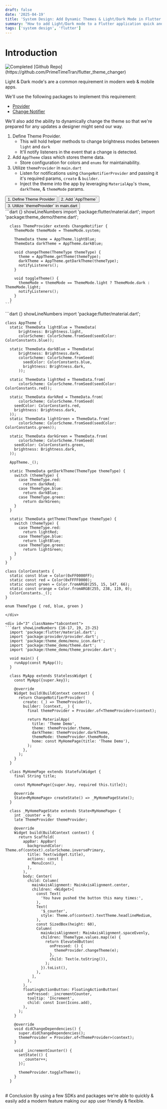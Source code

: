 ```yaml
---
draft: false
date: '2025-04-19'
title: 'System Design: Add Dynamic Themes & Light/Dark Mode in Flutter using Provider & Notify Listeners'
summary: "How to add Light/Dark mode to a Flutter application quick and easy using Flutter's built in Provider & Notification modules. Allow users to change the app's theme as well"
tags: ['system design', 'flutter']
---
```


# Introduction

<img src="/static/gifs/flutter-theme.gif" alt="Completed" />
[Github Repo](https://github.com/PrimeTimeTran/flutter_theme_changer)

Light & Dark mode's are a common requirement in modern web & mobile apps.

We'll use the following packages to implement this requirement:

- [Provider](https://pub.dev/packages/provider)
- [Change Notifier](https://docs.flutter.dev/data-and-backend/state-mgmt/simple#changenotifier)

We'll also add the ability to dynamically change the theme so that we're prepared for any updates a designer might send our way.

1. Define Theme Provider.
   - This will hold helper methods to change brightness modes between `light` and `dark`
   - It'll notify listeners in the event that a change is detected.
2. Add `AppTheme` class which stores theme data.
   - Store configuration for colors and `enums` for maintainability.
3. Utilize `themeProvider` in `main.dart`
   - Listen for notifications using `ChangeNotifierProvider` and passing it it's required params, `create` & `builder`.
   - Inject the theme into the app by leveraging `MaterialApp`'s `theme`, `darkTheme`, & `themeMode` params.

<div className="tab-group">
  <div className="tab">
    <button id="1" className="tablinks">1. Define Theme Provider</button>
    <button id="2" className="tablinks">2. Add `AppTheme`</button>
    <button id="3" className="tablinks">3. Utilize `themeProvider` in main.dart</button>
  </div>
  <div id="1" className="tabcontent">
    ```dart {} showLineNumbers
      import 'package:flutter/material.dart';
      import 'package:theme_demo/theme.dart';

      class ThemeProvider extends ChangeNotifier {
        ThemeMode themeMode = ThemeMode.system;

        ThemeData theme = AppTheme.lightBlue;
        ThemeData darkTheme = AppTheme.darkBlue;

        void changeTheme(ThemeType themeType) {
          theme = AppTheme.getTheme(themeType);
          darkTheme = AppTheme.getDarkTheme(themeType);
          notifyListeners();
        }

        void toggleTheme() {
          themeMode = themeMode == ThemeMode.light ? ThemeMode.dark : ThemeMode.light;
          notifyListeners();
        }
      }
    ```

  </div>
  <div id="2" className="tabcontent">
  ```dart {} showLineNumbers
    import 'package:flutter/material.dart';

    class AppTheme {
      static ThemeData lightBlue = ThemeData(
          brightness: Brightness.light,
          colorScheme: ColorScheme.fromSeed(seedColor: ColorConstants.blue));

      static ThemeData darkBlue = ThemeData(
          brightness: Brightness.dark,
          colorScheme: ColorScheme.fromSeed(
            seedColor: ColorConstants.blue,
            brightness: Brightness.dark,
          ));

      static ThemeData lightRed = ThemeData.from(
          colorScheme: ColorScheme.fromSeed(seedColor: ColorConstants.red));

      static ThemeData darkRed = ThemeData.from(
          colorScheme: ColorScheme.fromSeed(
        seedColor: ColorConstants.red,
        brightness: Brightness.dark,
      ));
      static ThemeData lightGreen = ThemeData.from(
          colorScheme: ColorScheme.fromSeed(seedColor: ColorConstants.green));

      static ThemeData darkGreen = ThemeData.from(
          colorScheme: ColorScheme.fromSeed(
        seedColor: ColorConstants.green,
        brightness: Brightness.dark,
      ));

      AppTheme._();

      static ThemeData getDarkTheme(ThemeType themeType) {
        switch (themeType) {
          case ThemeType.red:
            return darkRed;
          case ThemeType.blue:
            return darkBlue;
          case ThemeType.green:
            return darkGreen;
        }
      }

      static ThemeData getTheme(ThemeType themeType) {
        switch (themeType) {
          case ThemeType.red:
            return lightRed;
          case ThemeType.blue:
            return lightBlue;
          case ThemeType.green:
            return lightGreen;
        }
      }
    }

    class ColorConstants {
      static const blue = Color(0xFF0000FF);
      static const red = Color(0xFFFF0000);
      static const green = Color.fromARGB(255, 15, 147, 66);
      static const orange = Color.fromARGB(255, 238, 119, 0);
      ColorConstants._();
    }

    enum ThemeType { red, blue, green }

````
</div>

<div id="3" className="tabcontent">
```dart showLineNumbers {16-17, 19, 23-25}
  import 'package:flutter/material.dart';
  import 'package:provider/provider.dart';
  import 'package:theme_demo/menu_icon.dart';
  import 'package:theme_demo/theme.dart';
  import 'package:theme_demo/theme_provider.dart';

  void main() {
    runApp(const MyApp());
  }

  class MyApp extends StatelessWidget {
    const MyApp({super.key});

    @override
    Widget build(BuildContext context) {
      return ChangeNotifierProvider(
        create: (_) => ThemeProvider(),
        builder: (context, _) {
          final themeProvider = Provider.of<ThemeProvider>(context);

          return MaterialApp(
            title: 'Theme Demo',
            theme: themeProvider.theme,
            darkTheme: themeProvider.darkTheme,
            themeMode: themeProvider.themeMode,
            home: const MyHomePage(title: 'Theme Demo'),
          );
        },
      );
    }
  }

  class MyHomePage extends StatefulWidget {
    final String title;

    const MyHomePage({super.key, required this.title});

    @override
    State<MyHomePage> createState() => _MyHomePageState();
  }

  class _MyHomePageState extends State<MyHomePage> {
    int _counter = 0;
    late ThemeProvider themeProvider;

    @override
    Widget build(BuildContext context) {
      return Scaffold(
        appBar: AppBar(
          backgroundColor: Theme.of(context).colorScheme.inversePrimary,
          title: Text(widget.title),
          actions: const [
            MenuIcon(),
          ],
        ),
        body: Center(
          child: Column(
            mainAxisAlignment: MainAxisAlignment.center,
            children: <Widget>[
              const Text(
                'You have pushed the button this many times:',
              ),
              Text(
                '$_counter',
                style: Theme.of(context).textTheme.headlineMedium,
              ),
              const SizedBox(height: 60),
              Column(
                mainAxisAlignment: MainAxisAlignment.spaceEvenly,
                children: ThemeType.values.map((e) {
                  return ElevatedButton(
                    onPressed: () {
                      themeProvider.changeTheme(e);
                    },
                    child: Text(e.toString()),
                  );
                }).toList(),
              ),
            ],
          ),
        ),
        floatingActionButton: FloatingActionButton(
          onPressed: _incrementCounter,
          tooltip: 'Increment',
          child: const Icon(Icons.add),
        ),
      );
    }

    @override
    void didChangeDependencies() {
      super.didChangeDependencies();
      themeProvider = Provider.of<ThemeProvider>(context);
    }

    void _incrementCounter() {
      setState(() {
        _counter++;
      });

      themeProvider.toggleTheme();
    }
  }
````

  </div>
</div>

<br />
# Conclusion
By using a few SDKs and packages we're able to quickly & easily add a modern feature making our app user friendly & flexible.
